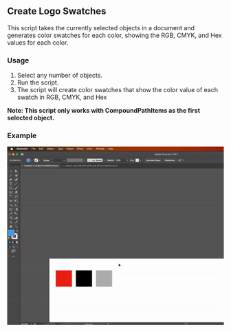 ## Create Logo Swatches

This script takes the currently selected objects in a document and generates color swatches for each color, showing the RGB, CMYK, and Hex values for each color.

### Usage

1. Select any number of objects.
2. Run the script.
3. The script will create color swatches that show the color value of each swatch in RGB, CMYK, and Hex

**Note: This script only works with CompoundPathItems as the first selected object.**

### Example

![example](./ezgif-4-0ae867d4ee.gif)
